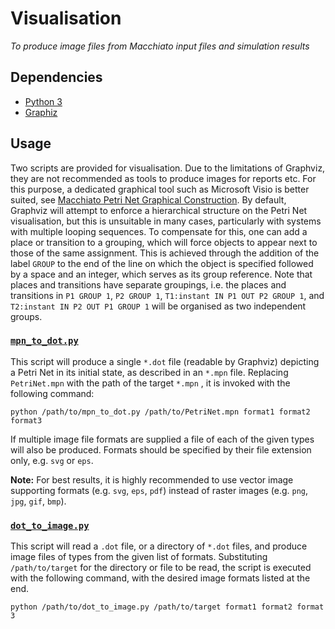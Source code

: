 # Visualisation

*To produce image files from Macchiato input files and simulation results*

## Dependencies

* [Python 3](https://www.python.org)
* [Graphiz](https://github.com/MJWootton-Research/Macchiato#graphviz)

## Usage

Two scripts are provided for visualisation. Due to the limitations of Graphviz, they are not recommended as tools to produce images for reports etc. For this purpose, a dedicated graphical tool such as Microsoft Visio is better suited, see [Macchiato Petri Net Graphical Construction](https://github.com/MJWootton-Research/Macchiato/tree/main/PetriNetDrawingTools/README.md). By default, Graphviz will attempt to enforce a hierarchical structure on the Petri Net visualisation, but this is unsuitable in many cases, particularly with systems with multiple looping sequences. To compensate for this, one can add a place or transition to a grouping, which will force objects to appear next to those of the same assignment. This is achieved through the addition of the label `GROUP` to the end of the line on which the object is specified followed by a space and an integer, which serves as its group reference. Note that places and transitions have separate groupings, i.e. the places and transitions in `P1 GROUP 1`, `P2 GROUP 1`, `T1:instant IN P1 OUT P2 GROUP 1`, and `T2:instant IN P2 OUT P1 GROUP 1` will be organised as two independent groups.

### [`mpn_to_dot.py`](https://github.com/MJWootton-Research/Macchiato/tree/main/Visualisation/mpn_to_dot.py)

This script will produce a single `*.dot` file (readable by Graphviz) depicting a Petri Net in its initial state, as described in an `*.mpn` file. Replacing `PetriNet.mpn` with the path of the target `*.mpn` , it is invoked with the following command:

```shell
python /path/to/mpn_to_dot.py /path/to/PetriNet.mpn format1 format2 format3
```

If multiple image file formats are supplied a file of each of the given types will also be produced. Formats should be specified by their file extension only, e.g. `svg` or `eps`.

**Note:** For best results, it is highly recommended to use vector image supporting formats (e.g. `svg`, `eps`, `pdf`) instead of raster images (e.g. `png`, `jpg`, `gif`, `bmp`).

### [`dot_to_image.py`](https://github.com/MJWootton-Research/Macchiato/tree/main/Visualisation/dot_to_image.py)

This script will read a `.dot` file, or a directory of `*.dot` files, and produce image files of types from the given list of formats. Substituting `/path/to/target` for the directory or file to be read, the script is executed with the following command, with the desired image formats listed at the end.

```shell
python /path/to/dot_to_image.py /path/to/target format1 format2 format 3
```
